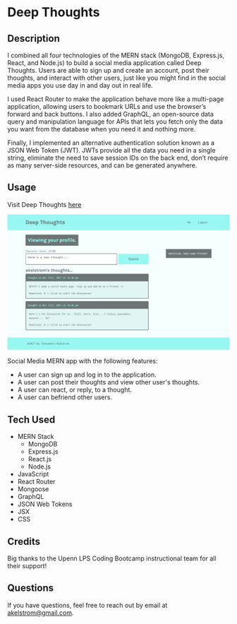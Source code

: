 # Deep Thoughts

## Description

I combined all four technologies of the MERN stack (MongoDB, Express.js, React, and Node.js) to build a social media application called Deep Thoughts. Users are able to sign up and create an account, post their thoughts, and interact with other users, just like you might find in the social media apps you use day in and day out in real life. 

I used React Router to make the application behave more like a multi-page application, allowing users to bookmark URLs and use the browser’s forward and back buttons. I also added GraphQL, an open-source data query and manipulation language for APIs that lets you fetch only the data you want from the database when you need it and nothing more.

Finally, I implemented an alternative authentication solution known as a JSON Web Token (JWT). JWTs provide all the data you need in a single string, eliminate the need to save session IDs on the back end, don’t require as many server-side resources, and can be generated anywhere.

## Usage 

Visit Deep Thoughts [here](https://deep-thoughts13.herokuapp.com/)

![Screenshot of deep-thoughts](deep-thoughts.png)

Social Media MERN app with the following features:
* A user can sign up and log in to the application.
* A user can post their thoughts and view other user's thoughts.
* A user can react, or reply, to a thought.
* A user can befriend other users.

## Tech Used
* MERN Stack
    * MongoDB
    * Express.js
    * React.js
    * Node.js
* JavaScript
* React Router
* Mongoose
* GraphQL
* JSON Web Tokens
* JSX
* CSS

## Credits 

Big thanks to the Upenn LPS Coding Bootcamp instructional team for all their support!

## Questions
If you have questions, feel free to reach out by email at [akelstrom@gmail.com](mailto:akelstrom@gmail.com).
